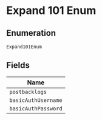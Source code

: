
# Expand 101 Enum

## Enumeration

`Expand101Enum`

## Fields

| Name |
|  --- |
| `postbacklogs` |
| `basicAuthUsername` |
| `basicAuthPassword` |

